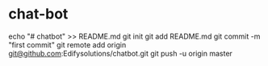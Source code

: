 # chat-bot
echo "# chatbot" >> README.md
git init
git add README.md
git commit -m "first commit"
git remote add origin git@github.com:Edifysolutions/chatbot.git
git push -u origin master

